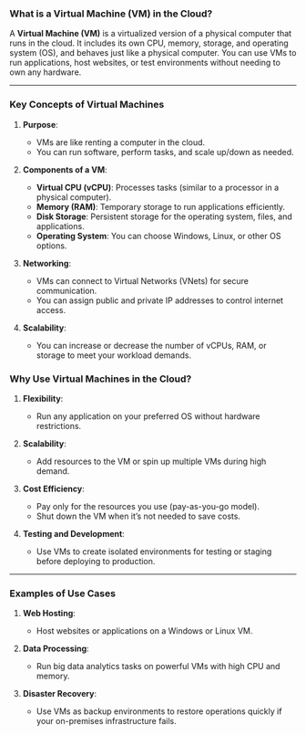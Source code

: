 ### **What is a Virtual Machine (VM) in the Cloud?**

A **Virtual Machine (VM)** is a virtualized version of a physical computer that runs in the cloud. It includes its own CPU, memory, storage, and operating system (OS), and behaves just like a physical computer. You can use VMs to run applications, host websites, or test environments without needing to own any hardware.

---

### **Key Concepts of Virtual Machines**

1. **Purpose**:
    
    - VMs are like renting a computer in the cloud.
    - You can run software, perform tasks, and scale up/down as needed.
2. **Components of a VM**:
    
    - **Virtual CPU (vCPU)**: Processes tasks (similar to a processor in a physical computer).
    - **Memory (RAM)**: Temporary storage to run applications efficiently.
    - **Disk Storage**: Persistent storage for the operating system, files, and applications.
    - **Operating System**: You can choose Windows, Linux, or other OS options.
3. **Networking**:
    
    - VMs can connect to Virtual Networks (VNets) for secure communication.
    - You can assign public and private IP addresses to control internet access.
4. **Scalability**:
    
    - You can increase or decrease the number of vCPUs, RAM, or storage to meet your workload demands.



### **Why Use Virtual Machines in the Cloud?**

1. **Flexibility**:
    
    - Run any application on your preferred OS without hardware restrictions.
2. **Scalability**:
    
    - Add resources to the VM or spin up multiple VMs during high demand.
3. **Cost Efficiency**:
    
    - Pay only for the resources you use (pay-as-you-go model).
    - Shut down the VM when it’s not needed to save costs.
4. **Testing and Development**:
    
    - Use VMs to create isolated environments for testing or staging before deploying to production.

---

### **Examples of Use Cases**

1. **Web Hosting**:
    
    - Host websites or applications on a Windows or Linux VM.
2. **Data Processing**:
    
    - Run big data analytics tasks on powerful VMs with high CPU and memory.
3. **Disaster Recovery**:
    
    - Use VMs as backup environments to restore operations quickly if your on-premises infrastructure fails.